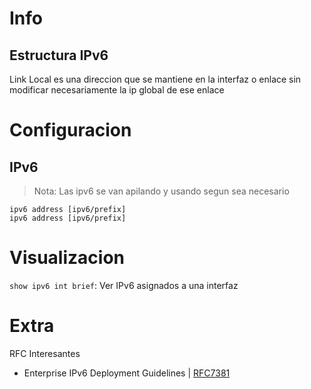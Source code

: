 # Info
## Estructura IPv6
Link Local es una direccion que se mantiene en la interfaz o enlace sin modificar necesariamente la ip global de ese enlace

# Configuracion
## IPv6
> Nota: Las ipv6 se van apilando y usando segun sea necesario
```
ipv6 address [ipv6/prefix]
ipv6 address [ipv6/prefix]
```

# Visualizacion
`show ipv6 int brief`: Ver IPv6 asignados a una interfaz

# Extra
RFC Interesantes
- Enterprise IPv6 Deployment Guidelines | [RFC7381](https://www.rfc-editor.org/rfc/rfc7381)


